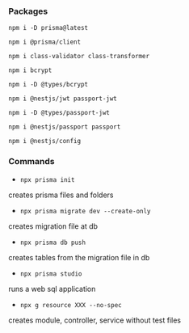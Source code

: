 ### Packages
`npm i -D prisma@latest`

`npm i @prisma/client`

`npm i class-validator class-transformer`

`npm i bcrypt`

`npm i -D @types/bcrypt`

`npm i @nestjs/jwt passport-jwt`

`npm i -D @types/passport-jwt`

`npm i @nestjs/passport passport`

`npm i @nestjs/config`

### Commands

- `npx prisma init`

creates prisma files and folders

- `npx prisma migrate dev --create-only`

creates migration file at db

- `npx prisma db push`

creates tables from the migration file in db

- `npx prisma studio`

runs a web sql application

- `npx g resource XXX --no-spec`

creates module, controller, service without test files
